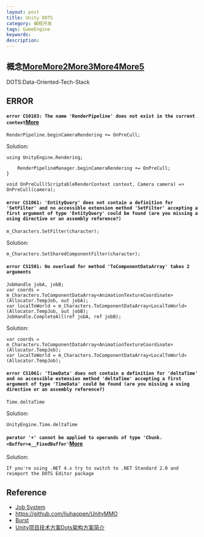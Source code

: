 ```yaml
---
layout: post
title: Unity DOTS
category: 编程开发
tags: GameEngine
keywords: 
description: 
---
```



## 概念[More](https://www.u3dc.com/archives/3509)[More2](https://www.cnblogs.com/bylle/p/11762557.html)[More3](https://www.cnblogs.com/bylle/p/11876201.html)[More4](https://connect.unity.com/p/shi-yong-unityde-ecshe-job-systemshi-xian-liu-ti-mo-ni-xiao-guo)[More5](https://blog.codingnow.com/2017/06/overwatch_ecs.html)


DOTS:Data-Oriented-Tech-Stack

## ERROR


#### `error CS0103: The name 'RenderPipeline' does not exist in the current context`[More](https://forum.unity.com/threads/issue-adding-entities-package-to-2019-3-0a10.715652/)

```
RenderPipeline.beginCameraRendering += OnPreCull;
```
Solution:
```
using UnityEngine.Rendering;

    RenderPipelineManager.beginCameraRendering += OnPreCull;
}

void OnPreCull(ScriptableRenderContext context, Camera camera) => OnPreCull(camera);
```

#### `error CS1061: 'EntityQuery' does not contain a definition for 'SetFilter' and no accessible extension method 'SetFilter' accepting a first argument of type 'EntityQuery' could be found (are you missing a using directive or an assembly reference?)`

```
m_Characters.SetFilter(character);
```
Solution:
```
m_Characters.SetSharedComponentFilter(character);
```

#### `error CS1501: No overload for method 'ToComponentDataArray' takes 2 arguments`

```
JobHandle jobA, jobB;
var coords = m_Characters.ToComponentDataArray<AnimationTextureCoordinate>(Allocator.TempJob, out jobA);
var localToWorld = m_Characters.ToComponentDataArray<LocalToWorld>(Allocator.TempJob, out jobB);
JobHandle.CompleteAll(ref jobA, ref jobB);
```
Solution:
```
var coords = m_Characters.ToComponentDataArray<AnimationTextureCoordinate>(Allocator.TempJob);
var localToWorld = m_Characters.ToComponentDataArray<LocalToWorld>(Allocator.TempJob);
```

#### `error CS1061: 'TimeData' does not contain a definition for 'deltaTime' and no accessible extension method 'deltaTime' accepting a first argument of type 'TimeData' could be found (are you missing a using directive or an assembly reference?)`

```
Time.deltaTime
```
Solution:
```
UnityEngine.Time.deltaTime
```

#### `perator '+' cannot be applied to operands of type 'Chunk.<Buffer>e__FixedBuffer'`[More](https://forum.unity.com/threads/solved-issues-with-dots-editor-package.887056/)

Solution:
```
If you're using .NET 4.x try to switch to .NET Standard 2.0 and reimport the DOTS Editor package 
```

## Reference

* [Job System](https://zhuanlan.zhihu.com/p/47920129)
* <https://github.com/liuhaopen/UnityMMO>
* [Burst](https://blogs.unity3d.com/cn/2020/08/17/enhancing-mobile-performance-with-the-burst-compiler/)
* [Unity项目技术方案Dots架构方案简介](https://blog.csdn.net/qq_42672770/article/details/123458808)